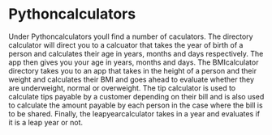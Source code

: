 # Pythoncalculators
Under Pythoncalculators youll find a number of caculators. 
The directory calculator will direct you to a calcuator that takes the year of birth of a person and calculates their age in years, months and days respectively.
The app then gives you your age in years, months and days.
The BMIcalculator directory takes you to an app that takes in the height of a person and their weight and calculates their BMI and goes ahead to evaluate whether they are underweight, normal or overweight.
The tip calculator is used to calculate tips payable by a customer depending on their bill and is also used to calculate the amount payable by each person in the case where the bill is to be shared.
Finally, the leapyearcalculator takes in a year and evaluates if it is a leap year or not.
